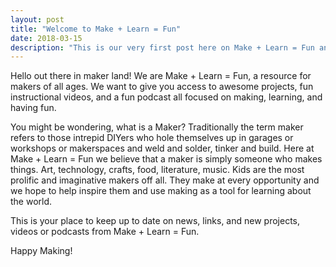 ```yaml
---
layout: post
title: "Welcome to Make + Learn = Fun"
date: 2018-03-15
description: "This is our very first post here on Make + Learn = Fun and I want to introduce who we are."
---
```


Hello out there in maker land! We are <span class="title"><span class="red">Make</span> + <span class="green">Learn</span> = <span class="yellow">Fun</span></span>, a resource for makers of all ages. We want to give
you access to awesome projects, fun instructional videos, and a fun podcast all focused on making, learning, and having fun.

You might be wondering, what is a Maker? Traditionally the term maker refers to those intrepid DIYers who hole themselves up in garages or workshops or makerspaces and weld and solder, tinker and build. Here at <span class="title"><span class="red">Make</span> + <span class="green">Learn</span> = <span class="yellow">Fun</span></span> we believe that a maker is simply someone who makes things. Art, technology, crafts, food, literature, music. Kids are the most prolific and imaginative makers off all. They make at every opportunity and we hope to help inspire them and use making as a tool for learning about the world.

This is your place to keep up to date on news, links, and new projects, videos or podcasts from <span class="title"><span class="red">Make</span> + <span class="green">Learn</span> = <span class="yellow">Fun</span></span>.

Happy Making!
